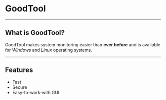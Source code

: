 # GoodTool

---

## What is GoodTool?

GoodTool makes system monitoring easier than 
**ever before** and is available for _Windows_ 
and _Linux_ operating systems.

---

## Features

* Fast
* Secure
* Easy-to-work-with GUI
